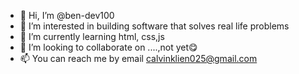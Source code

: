 - 👋 Hi, I’m @ben-dev100
- 👀 I’m interested in building software that solves real life problems
- 🌱 I’m currently learning html, css,js
- 💞️ I’m looking to collaborate on ....,not yet😋
- 📫 You can reach me by email calvinklien025@gmail.com 

<!---
ben-dev100/ben-dev100 is a ✨ special ✨ repository because its `README.md` (this file) appears on your GitHub profile.
You can click the Preview link to take a look at your changes.
--->
